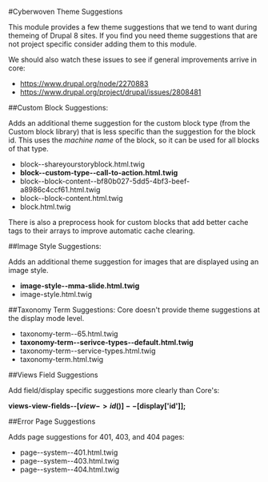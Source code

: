 #Cyberwoven Theme Suggestions

This module provides a few theme suggestions that we tend to want during themeing of Drupal 8 sites.  If you find you need theme suggestions that are not project specific consider adding them to this module.

 We should also watch these issues to see if general improvements arrive in core:
 * https://www.drupal.org/node/2270883
 * https://www.drupal.org/project/drupal/issues/2808481

##Custom Block Suggestions:

Adds an additional theme suggestion for the custom block type (from the Custom block library) that is less specific than the
suggestion for the block id. This uses the _machine name_ of the block, so it can be used for all blocks of that type.

* block--shareyourstoryblock.html.twig
* **block--custom-type--call-to-action.html.twig**
* block--block-content--bf80b027-5dd5-4bf3-beef-a8986c4ccf61.html.twig
* block--block-content.html.twig
* block.html.twig

There is also a preprocess hook for custom blocks that add better cache tags to their arrays to improve automatic cache clearing.

##Image Style Suggestions:

Adds an additional theme suggestion for images that are displayed using an image style.

   * **image-style--mma-slide.html.twig**
   * image-style.html.twig

##Taxonomy Term Suggestions:
Core doesn't provide theme suggestions at the display mode level.

* taxonomy-term--65.html.twig
* **taxonomy-term--serivce-types--default.html.twig**
* taxonomy-term--service-types.html.twig
* taxonomy-term.html.twig

##Views Field Suggestions

Add field/display specific suggestions more clearly than Core's:

 **views-view-fields--[$view->id()]--[$display['id']];**

##Error Page Suggestions

Adds page suggestions for 401, 403, and 404 pages:

* page--system--401.html.twig
* page--system--403.html.twig
* page--system--404.html.twig

